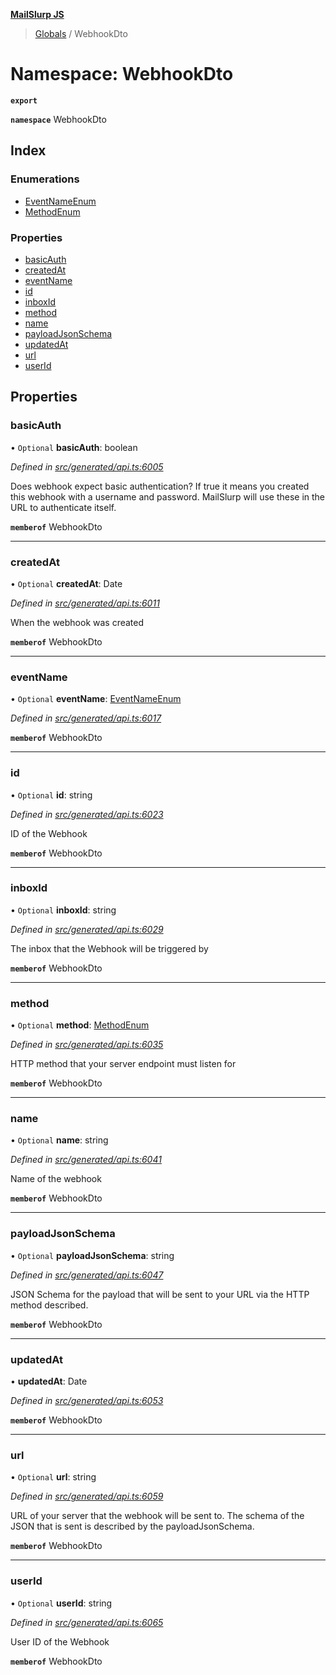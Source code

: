 **[MailSlurp JS](../README.md)**

> [Globals](../README.md) / WebhookDto

# Namespace: WebhookDto

**`export`** 

**`namespace`** WebhookDto

## Index

### Enumerations

* [EventNameEnum](../enums/webhookdto.eventnameenum.md)
* [MethodEnum](../enums/webhookdto.methodenum.md)

### Properties

* [basicAuth](webhookdto.md#basicauth)
* [createdAt](webhookdto.md#createdat)
* [eventName](webhookdto.md#eventname)
* [id](webhookdto.md#id)
* [inboxId](webhookdto.md#inboxid)
* [method](webhookdto.md#method)
* [name](webhookdto.md#name)
* [payloadJsonSchema](webhookdto.md#payloadjsonschema)
* [updatedAt](webhookdto.md#updatedat)
* [url](webhookdto.md#url)
* [userId](webhookdto.md#userid)

## Properties

### basicAuth

• `Optional` **basicAuth**: boolean

*Defined in [src/generated/api.ts:6005](https://github.com/mailslurp/mailslurp-client/blob/c5e5f20/src/generated/api.ts#L6005)*

Does webhook expect basic authentication? If true it means you created this webhook with a username and password. MailSlurp will use these in the URL to authenticate itself.

**`memberof`** WebhookDto

___

### createdAt

• `Optional` **createdAt**: Date

*Defined in [src/generated/api.ts:6011](https://github.com/mailslurp/mailslurp-client/blob/c5e5f20/src/generated/api.ts#L6011)*

When the webhook was created

**`memberof`** WebhookDto

___

### eventName

• `Optional` **eventName**: [EventNameEnum](../enums/webhookdto.eventnameenum.md)

*Defined in [src/generated/api.ts:6017](https://github.com/mailslurp/mailslurp-client/blob/c5e5f20/src/generated/api.ts#L6017)*

**`memberof`** WebhookDto

___

### id

• `Optional` **id**: string

*Defined in [src/generated/api.ts:6023](https://github.com/mailslurp/mailslurp-client/blob/c5e5f20/src/generated/api.ts#L6023)*

ID of the Webhook

**`memberof`** WebhookDto

___

### inboxId

• `Optional` **inboxId**: string

*Defined in [src/generated/api.ts:6029](https://github.com/mailslurp/mailslurp-client/blob/c5e5f20/src/generated/api.ts#L6029)*

The inbox that the Webhook will be triggered by

**`memberof`** WebhookDto

___

### method

• `Optional` **method**: [MethodEnum](../enums/webhookdto.methodenum.md)

*Defined in [src/generated/api.ts:6035](https://github.com/mailslurp/mailslurp-client/blob/c5e5f20/src/generated/api.ts#L6035)*

HTTP method that your server endpoint must listen for

**`memberof`** WebhookDto

___

### name

• `Optional` **name**: string

*Defined in [src/generated/api.ts:6041](https://github.com/mailslurp/mailslurp-client/blob/c5e5f20/src/generated/api.ts#L6041)*

Name of the webhook

**`memberof`** WebhookDto

___

### payloadJsonSchema

• `Optional` **payloadJsonSchema**: string

*Defined in [src/generated/api.ts:6047](https://github.com/mailslurp/mailslurp-client/blob/c5e5f20/src/generated/api.ts#L6047)*

JSON Schema for the payload that will be sent to your URL via the HTTP method described.

**`memberof`** WebhookDto

___

### updatedAt

•  **updatedAt**: Date

*Defined in [src/generated/api.ts:6053](https://github.com/mailslurp/mailslurp-client/blob/c5e5f20/src/generated/api.ts#L6053)*

**`memberof`** WebhookDto

___

### url

• `Optional` **url**: string

*Defined in [src/generated/api.ts:6059](https://github.com/mailslurp/mailslurp-client/blob/c5e5f20/src/generated/api.ts#L6059)*

URL of your server that the webhook will be sent to. The schema of the JSON that is sent is described by the payloadJsonSchema.

**`memberof`** WebhookDto

___

### userId

• `Optional` **userId**: string

*Defined in [src/generated/api.ts:6065](https://github.com/mailslurp/mailslurp-client/blob/c5e5f20/src/generated/api.ts#L6065)*

User ID of the Webhook

**`memberof`** WebhookDto
